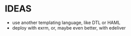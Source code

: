 # IDEAS

- use another templating language, like DTL or HAML
- deploy with exrm, or, maybe even better, with edeliver


